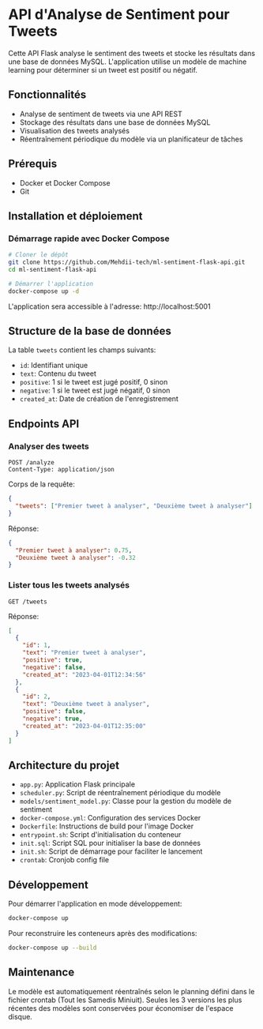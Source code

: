 # API d'Analyse de Sentiment pour Tweets

Cette API Flask analyse le sentiment des tweets et stocke les résultats dans une base de données MySQL. L'application utilise un modèle de machine learning pour déterminer si un tweet est positif ou négatif.

## Fonctionnalités

- Analyse de sentiment de tweets via une API REST
- Stockage des résultats dans une base de données MySQL
- Visualisation des tweets analysés
- Réentraînement périodique du modèle via un planificateur de tâches

## Prérequis

- Docker et Docker Compose
- Git

## Installation et déploiement

### Démarrage rapide avec Docker Compose

```bash
# Cloner le dépôt
git clone https://github.com/Mehdii-tech/ml-sentiment-flask-api.git
cd ml-sentiment-flask-api

# Démarrer l'application
docker-compose up -d
```

L'application sera accessible à l'adresse: http://localhost:5001

## Structure de la base de données

La table `tweets` contient les champs suivants:

- `id`: Identifiant unique
- `text`: Contenu du tweet
- `positive`: 1 si le tweet est jugé positif, 0 sinon
- `negative`: 1 si le tweet est jugé négatif, 0 sinon
- `created_at`: Date de création de l'enregistrement

## Endpoints API

### Analyser des tweets

```
POST /analyze
Content-Type: application/json
```

Corps de la requête:

```json
{
  "tweets": ["Premier tweet à analyser", "Deuxième tweet à analyser"]
}
```

Réponse:

```json
{
  "Premier tweet à analyser": 0.75,
  "Deuxième tweet à analyser": -0.32
}
```

### Lister tous les tweets analysés

```
GET /tweets
```

Réponse:

```json
[
  {
    "id": 1,
    "text": "Premier tweet à analyser",
    "positive": true,
    "negative": false,
    "created_at": "2023-04-01T12:34:56"
  },
  {
    "id": 2,
    "text": "Deuxième tweet à analyser",
    "positive": false,
    "negative": true,
    "created_at": "2023-04-01T12:35:00"
  }
]
```

## Architecture du projet

- `app.py`: Application Flask principale
- `scheduler.py`: Script de réentraînement périodique du modèle
- `models/sentiment_model.py`: Classe pour la gestion du modèle de sentiment
- `docker-compose.yml`: Configuration des services Docker
- `Dockerfile`: Instructions de build pour l'image Docker
- `entrypoint.sh`: Script d'initialisation du conteneur
- `init.sql`: Script SQL pour initialiser la base de données
- `init.sh`: Script de démarrage pour faciliter le lancement
- `crontab`: Cronjob config file

## Développement

Pour démarrer l'application en mode développement:

```bash
docker-compose up
```

Pour reconstruire les conteneurs après des modifications:

```bash
docker-compose up --build
```

## Maintenance

Le modèle est automatiquement réentraînés selon le planning défini dans le fichier crontab (Tout les Samedis Miniuit). Seules les 3 versions les plus récentes des modèles sont conservées pour économiser de l'espace disque.
